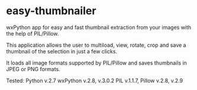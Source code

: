 # easy-thumbnailer
wxPython app for easy and fast thumbnail extraction from your images with the help of PIL/Pillow.

This application allows the user to multiload, view, rotate, crop and save a thumbnail of the selection in just a few clicks.

It loads all image formats supported by PIL/Pillow and saves thumbnails in JPEG or PNG formats.


Tested:
Python v.2.7
wxPython v.2.8, v.3.0.2
PIL v.1.1.7, Pillow v.2.8, v.2.9
